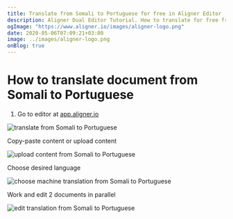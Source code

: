 ```yaml
---
title: Translate from Somali to Portuguese for free in Aligner Editor
description: Aligner Dual Editor Tutorial. How to translate for free from Somali to Portuguese. Aligner is multilingual document management platform. 
ogImage: "https://www.aligner.io/images/aligner-logo.png"
date: 2020-05-06T07:09:21+03:00
image: ../images/aligner-logo.png
onBlog: true
---
```


# How to translate document from Somali to Portuguese

1. Go to editor at [app.aligner.io](https://app.aligner.io "Aligner App web page")

![translate from Somali to Portuguese](../aligner-blank-editor.png "translate from Somali to Portuguese")

Copy-paste content or upload content

![upload content from Somali to Portuguese](../aligner-uploaded-document.png "upload content from Somali to Portuguese")

Choose desired language

![choose machine translation from Somali to Portuguese](../aligner-language-dropdown.png "choose machine translation from Somali to Portuguese")

Work and edit 2 documents in parallel

![edit translation from Somali to Portuguese](../aligner-double-sitded-editor.png "edit translation from Somali to Portuguese")

